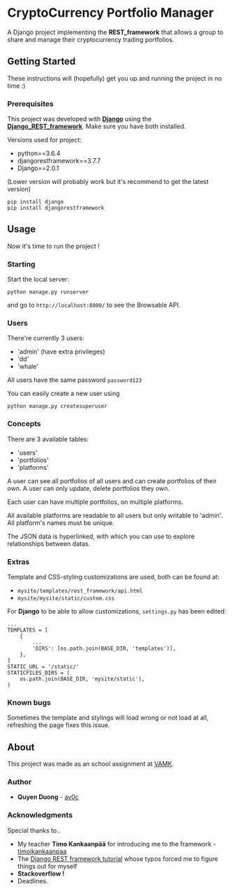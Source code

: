 # CryptoCurrency Portfolio Manager

A Django project implementing the **REST_framework** that allows a group to share and manage their cryptocurrency trading portfolios.

## Getting Started

These instructions will (hopefully) get you up and running the project in no time :)

### Prerequisites

This project was developed with **[Django](https://docs.djangoproject.com/en/2.0/topics/install/#installing-official-release)** using the **[Django_REST_framework](http://www.django-rest-framework.org/tutorial/quickstart/)**. Make sure you have both installed.

Versions used for project:
- python==3.6.4
- djangorestframework==3.7.7
- Django==2.0.1

(Lower version will probably work but it's recommend to get the latest version)

```
pip install django
pip install djangorestframework
```

## Usage

Now it's time to run the project !

### Starting

Start the local server:

```
python manage.py runserver
```

and go to `http://localhost:8000/` to see the Browsable API.

### Users

There're currently 3 users:
- 'admin' (have extra privileges)
- 'dd'
- 'whale'

All users have the same password `password123`

You can easily create a new user using

```
python manage.py createsuperuser
```

### Concepts

There are 3 available tables:
- 'users'
- 'portfolios'
- 'platforms'

A user can see all portfolios of all users and can create portfolios of their own.
A user can only update, delete portfolios they own.

Each user can have multiple portfolios, on multiple platforms.

All available platforms are readable to all users but only writable to 'admin'.
All platform's names must be unique.

The JSON data is hyperlinked, with which you can use to explore relationships between datas.

### Extras

Template and CSS-styling customizations are used, both can be found at:
- `mysite/templates/rest_framework/api.html`
- `mysite/mysite/static/custom.css`

For **Django** to be able to allow customizations, `settings.py` has been edited:
```
...
TEMPLATES = [
    {
        ...
        'DIRS': [os.path.join(BASE_DIR, 'templates')],
    },
]
STATIC_URL = '/static/'
STATICFILES_DIRS = (
    os.path.join(BASE_DIR, 'mysite/static'),
)
```

### Known bugs

Sometimes the template and stylings will load wrong or not load at all, refreshing the page fixes this issue.

## About

This project was made as an school assignment at [VAMK](http://www.puv.fi/en/).

### Author

- **Quyen Duong** - [av0c](https://github.com/Av0c)


### Acknowledgments

Special thanks to..

* My teacher **Timo Kankaanpää** for introducing me to the framework - [timojkankaanpaa](https://github.com/timojkankaanpaa)
* The [Django REST framework tutorial](http://www.django-rest-framework.org/tutorial/1-serialization/) whose typos forced me to figure things out for myself
* **Stackoverflow !**
* Deadlines.
